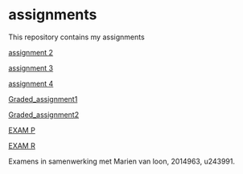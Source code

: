 # assignments
This repository contains my assignments 

[assignment 2](https://github.com/andrestreure/assignments/blob/master/assignment2%20(3).ipynb)

[assignment 3](https://github.com/andrestreure/assignments/blob/master/assignment3.ipynb)

[assignment 4](https://github.com/andrestreure/assignments/blob/master/assignment4.ipynb)

[Graded_assignment1](https://github.com/andrestreure/assignments/blob/master/Graded_assignment1.ipynb)

[Graded_assignment2](https://github.com/andrestreure/assignments/blob/master/Graded_assignment_2.ipynb)

[EXAM P](https://github.com/andrestreure/assignments/blob/master/exam_june_7_2018-2.ipynb)

[EXAM R](https://github.com/andrestreure/assignments/blob/master/Exam_student-2.ipynb)

Examens in samenwerking met Marien van loon, 2014963, u243991.
